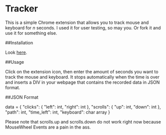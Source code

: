 # Tracker

This is a simple Chrome extension that allows you to track mouse and keyboard for *n* seconds. I used it for user testing, so may you. Or fork it and use it for something else.

##Installation

Look [here](http://code.google.com/chrome/extensions/getstarted.html#load).

##Usage

Click on the extension icon, then enter the amount of seconds you want to track the mouse and keyboard. It stops automatically when the time is over and inserts a DIV in your webpage that contains the recorded data in JSON format.

##JSON Format

data = {
		"clicks": {
			"left": int, 
			"right": int
		},
		"scrolls": {
			"up": int, 
			"down": int
		},
		"path": int,
		"time_left": int,
		"keyboard": char array
	}
	
Please note that scrolls.up and scrolls.down do not work right now because MouseWheel Events are a pain in the ass.
